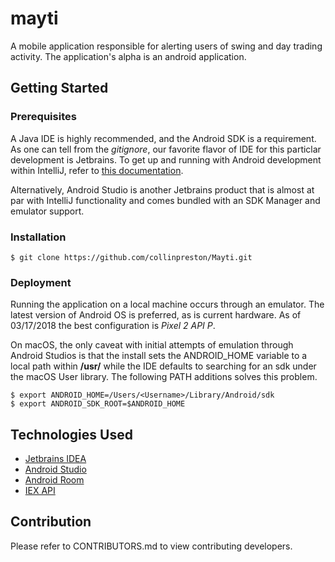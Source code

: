 # mayti

A mobile application responsible for alerting users of swing and day trading activity. The application's alpha is an android application.

## Getting Started 

### Prerequisites

A Java IDE is highly recommended, and the Android SDK is a requirement. As one can tell from the _gitignore_, our favorite flavor of IDE for this particlar development is Jetbrains. To get up and running with Android development within IntelliJ, refer to [this documentation](https://www.jetbrains.com/help/idea/prerequisites-for-android-development.html).

Alternatively, Android Studio is another Jetbrains product that is almost at par with IntelliJ functionality and comes bundled with an SDK Manager and emulator support.

### Installation
```
$ git clone https://github.com/collinpreston/Mayti.git
```

### Deployment

Running the application on a local machine occurs through an emulator. The latest version of Android OS is preferred, as is current hardware. As of 03/17/2018 the best configuration is _Pixel 2 API P_.

On macOS, the only caveat with initial attempts of emulation through Android Studios is that the install sets the ANDROID_HOME variable to a local path within **/usr/** while the IDE defaults to searching for an sdk under the macOS User library. The following PATH additions solves this problem. 

```
$ export ANDROID_HOME=/Users/<Username>/Library/Android/sdk
$ export ANDROID_SDK_ROOT=$ANDROID_HOME
```

## Technologies Used
* [Jetbrains IDEA](https://www.jetbrains.com/idea/)
* [Android Studio](https://developer.android.com/studio/index.html)
* [Android Room](https://developer.android.com/topic/libraries/architecture/room.html)
* [IEX API](https://iextrading.com/)

## Contribution

Please refer to CONTRIBUTORS.md to view contributing developers.
